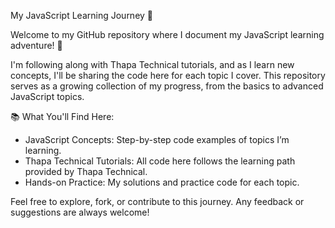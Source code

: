 My JavaScript Learning Journey 🚀

Welcome to my GitHub repository where I document my JavaScript learning adventure! 🎉

I'm following along with Thapa Technical tutorials, and as I learn new concepts, I'll be sharing the code here for each topic I cover. This repository serves as a growing collection of my progress, from the basics to advanced JavaScript topics.

📚 What You'll Find Here:
- JavaScript Concepts: Step-by-step code examples of topics I’m learning.
- Thapa Technical Tutorials: All code here follows the learning path provided by Thapa Technical.
- Hands-on Practice: My solutions and practice code for each topic.

Feel free to explore, fork, or contribute to this journey. Any feedback or suggestions are always welcome!
